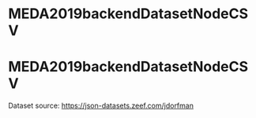 
# MEDA2019backendDatasetNodeCSV
# MEDA2019backendDatasetNodeCSV

Dataset source:
https://json-datasets.zeef.com/jdorfman
